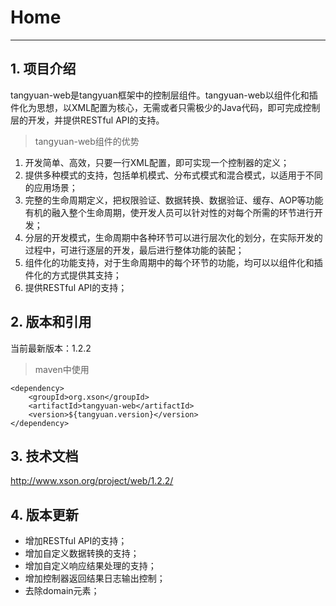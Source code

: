 # Home

------

## 1. 项目介绍

tangyuan-web是tangyuan框架中的控制层组件。tangyuan-web以组件化和插件化为思想，以XML配置为核心，无需或者只需极少的Java代码，即可完成控制层的开发，并提供RESTful API的支持。

> tangyuan-web组件的优势

1. 开发简单、高效，只要一行XML配置，即可实现一个控制器的定义；
2. 提供多种模式的支持，包括单机模式、分布式模式和混合模式，以适用于不同的应用场景；
3. 完整的生命周期定义，把权限验证、数据转换、数据验证、缓存、AOP等功能有机的融入整个生命周期，使开发人员可以针对性的对每个所需的环节进行开发；
4. 分层的开发模式，生命周期中各种环节可以进行层次化的划分，在实际开发的过程中，可进行逐层的开发，最后进行整体功能的装配；
5. 组件化的功能支持，对于生命周期中的每个环节的功能，均可以以组件化和插件化的方式提供其支持；
6. 提供RESTful API的支持；

## 2. 版本和引用

当前最新版本：1.2.2

> maven中使用

	<dependency>
		<groupId>org.xson</groupId>
		<artifactId>tangyuan-web</artifactId>
		<version>${tangyuan.version}</version>
	</dependency>
	
## 3. 技术文档

<http://www.xson.org/project/web/1.2.2/>

## 4. 版本更新

+ 增加RESTful API的支持；
+ 增加自定义数据转换的支持；
+ 增加自定义响应结果处理的支持；
+ 增加控制器返回结果日志输出控制；
+ 去除domain元素；
